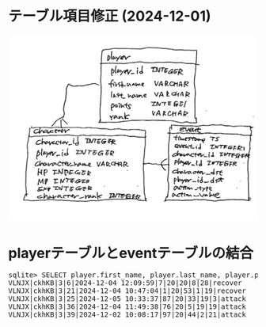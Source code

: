 # テーブル項目修正 (2024-12-01)
<img src="ER_7.jpeg">

# playerテーブルとeventテーブルの結合
<pre>
sqlite> SELECT player.first_name, player.last_name, player.player_rank, event.* FROM event JOIN player ON event.player_id = player.player_id WHERE event.player_id = 20 LIMIT 5;
VLNJX|ckhKB|3|6|2024-12-04 12:09:59|7|20|20|8|28|recover
VLNJX|ckhKB|3|21|2024-12-04 10:47:04|1|20|53|1|19|recover
VLNJX|ckhKB|3|25|2024-12-05 10:33:37|87|20|33|19|3|attack
VLNJX|ckhKB|3|36|2024-12-04 11:49:38|76|20|5|19|19|attack
VLNJX|ckhKB|3|39|2024-12-02 10:08:17|97|20|44|2|21|attack
</pre>
